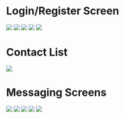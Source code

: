 # Login/Register Screen
![](1.PNG)
![](2.PNG)
![](3.PNG)
![](4.PNG)
![](5.PNG)
# Contact List
![](6.PNG)
# Messaging Screens
![](7.PNG)
![](8.PNG)
![](9.PNG)
![](10.PNG)
![](11.PNG)
